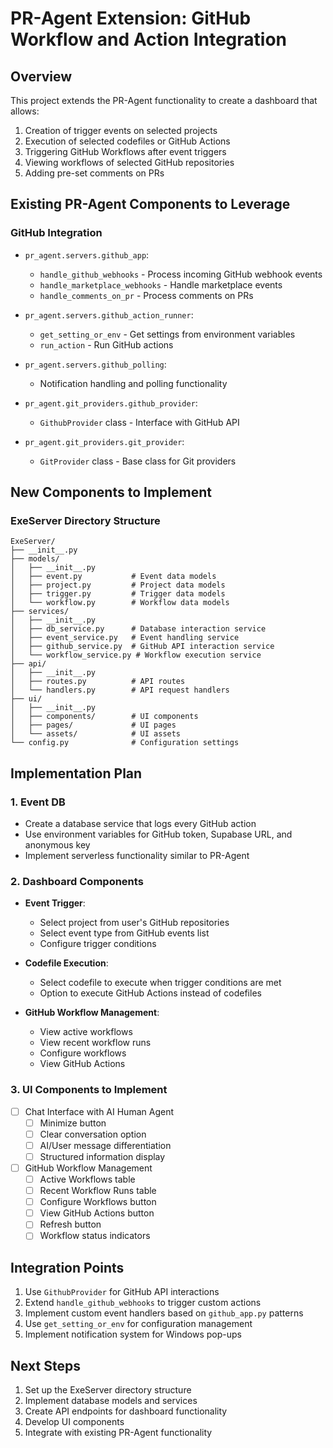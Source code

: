 # PR-Agent Extension: GitHub Workflow and Action Integration

## Overview
This project extends the PR-Agent functionality to create a dashboard that allows:
1. Creation of trigger events on selected projects
2. Execution of selected codefiles or GitHub Actions
3. Triggering GitHub Workflows after event triggers
4. Viewing workflows of selected GitHub repositories
5. Adding pre-set comments on PRs

## Existing PR-Agent Components to Leverage

### GitHub Integration
- `pr_agent.servers.github_app`:
  - `handle_github_webhooks` - Process incoming GitHub webhook events
  - `handle_marketplace_webhooks` - Handle marketplace events
  - `handle_comments_on_pr` - Process comments on PRs

- `pr_agent.servers.github_action_runner`:
  - `get_setting_or_env` - Get settings from environment variables
  - `run_action` - Run GitHub actions

- `pr_agent.servers.github_polling`:
  - Notification handling and polling functionality

- `pr_agent.git_providers.github_provider`:
  - `GithubProvider` class - Interface with GitHub API

- `pr_agent.git_providers.git_provider`:
  - `GitProvider` class - Base class for Git providers

## New Components to Implement

### ExeServer Directory Structure
```
ExeServer/
├── __init__.py
├── models/
│   ├── __init__.py
│   ├── event.py           # Event data models
│   ├── project.py         # Project data models
│   ├── trigger.py         # Trigger data models
│   └── workflow.py        # Workflow data models
├── services/
│   ├── __init__.py
│   ├── db_service.py      # Database interaction service
│   ├── event_service.py   # Event handling service
│   ├── github_service.py  # GitHub API interaction service
│   └── workflow_service.py # Workflow execution service
├── api/
│   ├── __init__.py
│   ├── routes.py          # API routes
│   └── handlers.py        # API request handlers
├── ui/
│   ├── __init__.py
│   ├── components/        # UI components
│   ├── pages/             # UI pages
│   └── assets/            # UI assets
└── config.py              # Configuration settings
```

## Implementation Plan

### 1. Event DB
- Create a database service that logs every GitHub action
- Use environment variables for GitHub token, Supabase URL, and anonymous key
- Implement serverless functionality similar to PR-Agent

### 2. Dashboard Components
- **Event Trigger**:
  - Select project from user's GitHub repositories
  - Select event type from GitHub events list
  - Configure trigger conditions

- **Codefile Execution**:
  - Select codefile to execute when trigger conditions are met
  - Option to execute GitHub Actions instead of codefiles

- **GitHub Workflow Management**:
  - View active workflows
  - View recent workflow runs
  - Configure workflows
  - View GitHub Actions

### 3. UI Components to Implement
- [ ] Chat Interface with AI Human Agent
  - [ ] Minimize button
  - [ ] Clear conversation option
  - [ ] AI/User message differentiation
  - [ ] Structured information display

- [ ] GitHub Workflow Management
  - [ ] Active Workflows table
  - [ ] Recent Workflow Runs table
  - [ ] Configure Workflows button
  - [ ] View GitHub Actions button
  - [ ] Refresh button
  - [ ] Workflow status indicators

## Integration Points
1. Use `GithubProvider` for GitHub API interactions
2. Extend `handle_github_webhooks` to trigger custom actions
3. Implement custom event handlers based on `github_app.py` patterns
4. Use `get_setting_or_env` for configuration management
5. Implement notification system for Windows pop-ups

## Next Steps
1. Set up the ExeServer directory structure
2. Implement database models and services
3. Create API endpoints for dashboard functionality
4. Develop UI components
5. Integrate with existing PR-Agent functionality

